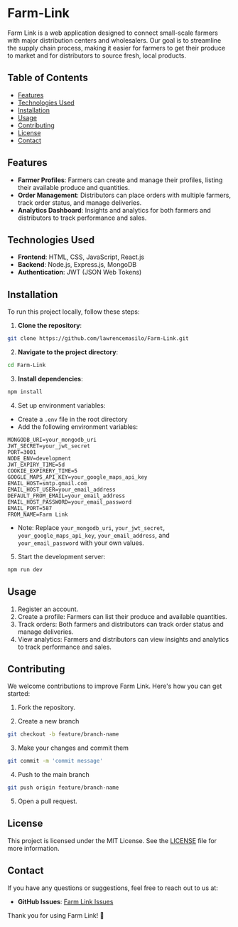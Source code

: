 # Farm-Link

Farm Link is a web application designed to connect small-scale farmers with major distribution centers and wholesalers. Our goal is to streamline the supply chain process, making it easier for farmers to get their produce to market and for distributors to source fresh, local products.

## Table of Contents
- [Features](#features)
- [Technologies Used](#technologies-used)
- [Installation](#installation)
- [Usage](#usage)
- [Contributing](#contributing)
- [License](#license)
- [Contact](#contact)

## Features
- **Farmer Profiles**: Farmers can create and manage their profiles, listing their available produce and quantities.
- **Order Management**: Distributors can place orders with multiple farmers, track order status, and manage deliveries.
- **Analytics Dashboard**: Insights and analytics for both farmers and distributors to track performance and sales.

## Technologies Used
- **Frontend**: HTML, CSS, JavaScript, React.js
- **Backend**: Node.js, Express.js, MongoDB
- **Authentication**: JWT (JSON Web Tokens)

## Installation
To run this project locally, follow these steps:

1. **Clone the repository**:
```bash
git clone https://github.com/lawrencemasilo/Farm-Link.git
```

2. **Navigate to the project directory**:
```bash
cd Farm-Link
```

3. **Install dependencies**:
```bash
npm install
```

4. Set up environment variables:
- Create a `.env` file in the root directory
- Add the following environment variables:
```env
MONGODB_URI=your_mongodb_uri
JWT_SECRET=your_jwt_secret
PORT=3001
NODE_ENV=development
JWT_EXPIRY_TIME=5d
COOKIE_EXPIRERY_TIME=5
GOOGLE_MAPS_API_KEY=your_google_maps_api_key
EMAIL_HOST=smtp.gmail.com
EMAIL_HOST_USER=your_email_address
DEFAULT_FROM_EMAIL=your_email_address
EMAIL_HOST_PASSWORD=your_email_password
EMAIL_PORT=587
FROM_NAME=Farm Link
```
- Note: Replace `your_mongodb_uri`, `your_jwt_secret`, `your_google_maps_api_key`, `your_email_address`, and `your_email_password` with your own values.

5. Start the development server:
```bash
npm run dev
```

## Usage
1. Register an account.
2. Create a profile: Farmers can list their produce and available quantities.
3. Track orders: Both farmers and distributors can track order status and manage deliveries.
4. View analytics: Farmers and distributors can view insights and analytics to track performance and sales.

## Contributing
We welcome contributions to improve Farm Link. Here's how you can get started:

1. Fork the repository.

2. Create a new branch
```bash
git checkout -b feature/branch-name
```

3. Make your changes and commit them
```bash
git commit -m 'commit message'
```

4. Push to the main branch
```bash
git push origin feature/branch-name
```

5. Open a pull request.

## License
This project is licensed under the MIT License. See the [LICENSE](LICENSE) file for more information.

## Contact
If you have any questions or suggestions, feel free to reach out to us at:

- **GitHub Issues**: [Farm Link Issues](https://github.com/lawrencemasilo/Farm-Link/issues)

Thank you for using Farm Link! 🌾
